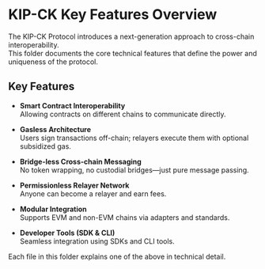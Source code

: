 # KIP-CK Key Features Overview

The KIP-CK Protocol introduces a next-generation approach to cross-chain interoperability.  
This folder documents the core technical features that define the power and uniqueness of the protocol.

## Key Features

- **Smart Contract Interoperability**  
  Allowing contracts on different chains to communicate directly.

- **Gasless Architecture**  
  Users sign transactions off-chain; relayers execute them with optional subsidized gas.

- **Bridge-less Cross-chain Messaging**  
  No token wrapping, no custodial bridges—just pure message passing.

- **Permissionless Relayer Network**  
  Anyone can become a relayer and earn fees.

- **Modular Integration**  
  Supports EVM and non-EVM chains via adapters and standards.

- **Developer Tools (SDK & CLI)**  
  Seamless integration using SDKs and CLI tools.
  

Each file in this folder explains one of the above in technical detail.

